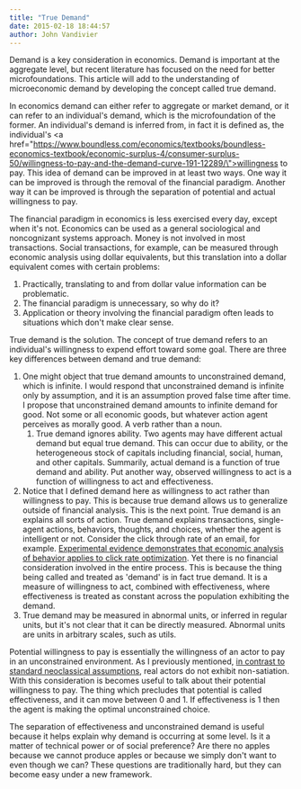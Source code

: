 ```yaml
---
title: "True Demand"
date: 2015-02-18 18:44:57
author: John Vandivier
---
```




Demand is a key consideration in economics. Demand is important at the aggregate level, but recent literature has focused on the need for better microfoundations. This article will add to the understanding of microeconomic demand by developing the concept called true demand.

In economics demand can either refer to aggregate or market demand, or it can refer to an individual's demand, which is the microfoundation of the former. An individual's demand is inferred from, in fact it is defined as, the individual's <a href=\"https://www.boundless.com/economics/textbooks/boundless-economics-textbook/economic-surplus-4/consumer-surplus-50/willingness-to-pay-and-the-demand-curve-191-12289/\">willingness to pay</a>. This idea of demand can be improved in at least two ways. One way it can be improved is through the removal of the financial paradigm. Another way it can be improved is through the separation of potential and actual willingness to pay.

The financial paradigm in economics is less exercised every day, except when it's not. Economics can be used as a general sociological and noncognizant systems approach. Money is not involved in most transactions. Social transactions, for example, can be measured through economic analysis using dollar equivalents, but this translation into a dollar equivalent comes with certain problems:
<ol>
	<li>Practically, translating to and from dollar value information can be problematic.</li>
	<li>The financial paradigm is unnecessary, so why do it?</li>
	<li>Application or theory involving the financial paradigm often leads to situations which don't make clear sense.</li>
</ol>
True demand is the solution. The concept of true demand refers to an individual's willingness to expend effort toward some goal. There are three key differences between demand and true demand:
<ol>
	<li>One might object that true demand amounts to unconstrained demand, which is infinite. I would respond that unconstrained demand is infinite only by assumption, and it is an assumption proved false time after time. I propose that unconstrained demand amounts to infinite demand for good. Not some or all economic goods, but whatever action agent perceives as morally good. A verb rather than a noun.
<ol>
	<li>True demand ignores ability. Two agents may have different actual demand but equal true demand. This can occur due to ability, or the heterogeneous stock of capitals including financial, social, human, and other capitals. Summarily, actual demand is a function of true demand and ability. Put another way, observed willingness to act is a function of willingness to act and effectiveness.</li>
</ol>
</li>
	<li>Notice that I defined demand here as willingness to act rather than willingness to pay. This is because true demand allows us to generalize outside of financial analysis. This is the next point. True demand is an explains all sorts of action. True demand explains transactions, single-agent actions, behaviors, thoughts, and choices, whether the agent is intelligent or not. Consider the click through rate of an email, for example. <a href=\"http://www.afterecon.com/other/intro-email-fundraising-optimization/\">Experimental evidence demonstrates that economic analysis of behavior applies to click rate optimization</a>. Yet there is no financial consideration involved in the entire process. This is because the thing being called and treated as 'demand' is in fact true demand. It is a measure of willingness to act, combined with effectiveness, where effectiveness is treated as constant across the population exhibiting the demand.</li>
	<li>True demand may be measured in abnormal units, or inferred in regular units, but it's not clear that it can be directly measured. Abnormal units are units in arbitrary scales, such as utils.</li>
</ol>
Potential willingness to pay is essentially the willingness of an actor to pay in an unconstrained environment. As I previously mentioned, <a href=\"http://en.wikipedia.org/wiki/Indifference_curve\">in contrast to standard neoclassical assumptions</a>, real actors do not exhibit non-satiation. With this consideration is becomes useful to talk about their potential willingness to pay. The thing which precludes that potential is called effectiveness, and it can move between 0 and 1. If effectiveness is 1 then the agent is making the optimal unconstrained choice.

The separation of effectiveness and unconstrained demand is useful because it helps explain why demand is occurring at some level. Is it a matter of technical power or of social preference? Are there no apples because we cannot produce apples or because we simply don't want to even though we can? These questions are traditionally hard, but they can become easy under a new framework.
